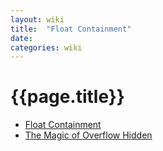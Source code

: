 ```yaml
---
layout: wiki
title:  "Float Containment"
date:
categories: wiki
---
```


# {{page.title}}

* [Float Containment](http://colinaarts.com/articles/float-containment/)
* [The Magic of Overflow Hidden](http://colinaarts.com/articles/the-magic-of-overflow-hidden/)